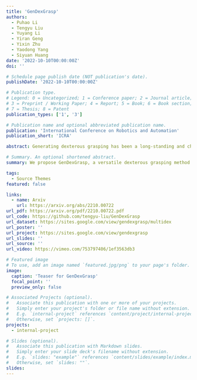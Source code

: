 ```yaml
---
title: 'GenDexGrasp'
authors:
  - Puhao Li
  - Tengyu Liu
  - Yuyang Li
  - Yiran Geng
  - Yixin Zhu
  - Yaodong Yang
  - Siyuan Huang
date: '2022-10-10T00:00:00Z'
doi: ''

# Schedule page publish date (NOT publication's date).
publishDate: '2022-10-10T00:00:00Z'

# Publication type.
# Legend: 0 = Uncategorized; 1 = Conference paper; 2 = Journal article;
# 3 = Preprint / Working Paper; 4 = Report; 5 = Book; 6 = Book section;
# 7 = Thesis; 8 = Patent
publication_types: ['1', '3']

# Publication name and optional abbreviated publication name.
publication: 'International Conference on Robotics and Automation'
publication_short: 'ICRA'

abstract: Generating dexterous grasping has been a long-standing and challenging robotic task. Despite recent progress, existing methods primarily suffer from two issues. First, most prior arts focus on a specific type of robot hand, lacking generalizable capability of handling unseen ones. Second, prior arts oftentimes fail to rapidly generate diverse grasps with a high success rate. To jointly tackle these challenges with a unified solution, we propose GenDexGrasp, a novel hand-agnostic grasping algorithm for generalizable grasping. GenDexGrasp is trained on our proposed large-scale multi-hand grasping dataset MultiDex synthesized with force closure optimization. By leveraging the contact map as a hand-agnostic intermediate representation, GenDexGrasp efficiently generates diverse and plausible grasping poses with a high success rate and can transfer among diverse multi-fingered robotic hands. Compared with previous methods, GenDexGrasp achieves a three-way trade-off among success rate, inference speed, and diversity.

# Summary. An optional shortened abstract.
summary: We propose GenDexGrasp, a versatile dexterous grasping method that can generalize to out-of-domain robotic hands. In addition, we contribute MultiDex, a large-scale synthetic dexterous grasping dataset.

tags:
  - Source Themes
featured: false

links:
  - name: Arxiv
    url: https://arxiv.org/abs/2210.00722
url_pdf: https://arxiv.org/pdf/2210.00722.pdf
url_code: https://github.com/tengyu-liu/GenDexGrasp
url_dataset: https://sites.google.com/view/gendexgrasp/multidex
url_poster: ''
url_project: https://sites.google.com/view/gendexgrasp
url_slides: ''
url_source: ''
url_video: https://vimeo.com/753797406/1ef3563db3

# Featured image
# To use, add an image named `featured.jpg/png` to your page's folder.
image:
  caption: 'Teaser for GenDexGrasp'
  focal_point: ''
  preview_only: false

# Associated Projects (optional).
#   Associate this publication with one or more of your projects.
#   Simply enter your project's folder or file name without extension.
#   E.g. `internal-project` references `content/project/internal-project/index.md`.
#   Otherwise, set `projects: []`.
projects:
  - internal-project

# Slides (optional).
#   Associate this publication with Markdown slides.
#   Simply enter your slide deck's filename without extension.
#   E.g. `slides: "example"` references `content/slides/example/index.md`.
#   Otherwise, set `slides: ""`.
slides:
---
```

